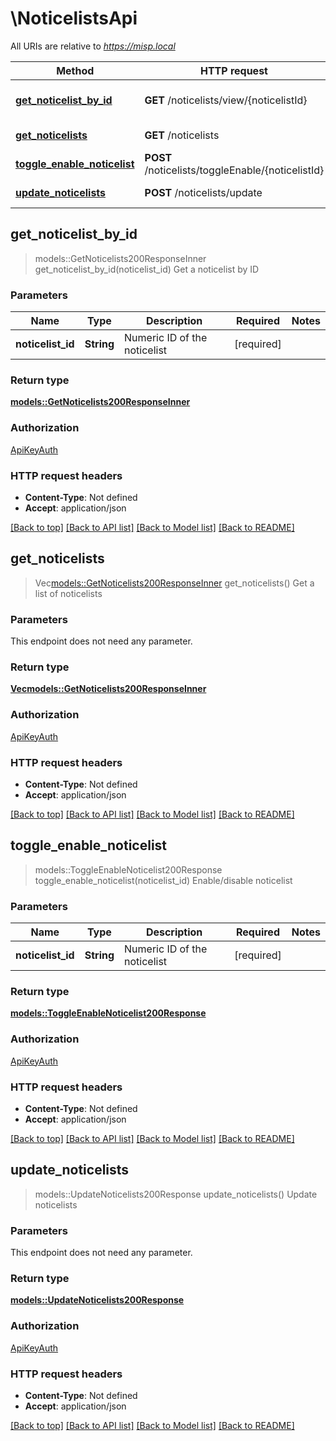 # \NoticelistsApi

All URIs are relative to *https://misp.local*

Method | HTTP request | Description
------------- | ------------- | -------------
[**get_noticelist_by_id**](NoticelistsApi.md#get_noticelist_by_id) | **GET** /noticelists/view/{noticelistId} | Get a noticelist by ID
[**get_noticelists**](NoticelistsApi.md#get_noticelists) | **GET** /noticelists | Get a list of noticelists
[**toggle_enable_noticelist**](NoticelistsApi.md#toggle_enable_noticelist) | **POST** /noticelists/toggleEnable/{noticelistId} | Enable/disable noticelist
[**update_noticelists**](NoticelistsApi.md#update_noticelists) | **POST** /noticelists/update | Update noticelists



## get_noticelist_by_id

> models::GetNoticelists200ResponseInner get_noticelist_by_id(noticelist_id)
Get a noticelist by ID

### Parameters


Name | Type | Description  | Required | Notes
------------- | ------------- | ------------- | ------------- | -------------
**noticelist_id** | **String** | Numeric ID of the noticelist | [required] |

### Return type

[**models::GetNoticelists200ResponseInner**](getNoticelists_200_response_inner.md)

### Authorization

[ApiKeyAuth](../README.md#ApiKeyAuth)

### HTTP request headers

- **Content-Type**: Not defined
- **Accept**: application/json

[[Back to top]](#) [[Back to API list]](../README.md#documentation-for-api-endpoints) [[Back to Model list]](../README.md#documentation-for-models) [[Back to README]](../README.md)


## get_noticelists

> Vec<models::GetNoticelists200ResponseInner> get_noticelists()
Get a list of noticelists

### Parameters

This endpoint does not need any parameter.

### Return type

[**Vec<models::GetNoticelists200ResponseInner>**](getNoticelists_200_response_inner.md)

### Authorization

[ApiKeyAuth](../README.md#ApiKeyAuth)

### HTTP request headers

- **Content-Type**: Not defined
- **Accept**: application/json

[[Back to top]](#) [[Back to API list]](../README.md#documentation-for-api-endpoints) [[Back to Model list]](../README.md#documentation-for-models) [[Back to README]](../README.md)


## toggle_enable_noticelist

> models::ToggleEnableNoticelist200Response toggle_enable_noticelist(noticelist_id)
Enable/disable noticelist

### Parameters


Name | Type | Description  | Required | Notes
------------- | ------------- | ------------- | ------------- | -------------
**noticelist_id** | **String** | Numeric ID of the noticelist | [required] |

### Return type

[**models::ToggleEnableNoticelist200Response**](toggleEnableNoticelist_200_response.md)

### Authorization

[ApiKeyAuth](../README.md#ApiKeyAuth)

### HTTP request headers

- **Content-Type**: Not defined
- **Accept**: application/json

[[Back to top]](#) [[Back to API list]](../README.md#documentation-for-api-endpoints) [[Back to Model list]](../README.md#documentation-for-models) [[Back to README]](../README.md)


## update_noticelists

> models::UpdateNoticelists200Response update_noticelists()
Update noticelists

### Parameters

This endpoint does not need any parameter.

### Return type

[**models::UpdateNoticelists200Response**](updateNoticelists_200_response.md)

### Authorization

[ApiKeyAuth](../README.md#ApiKeyAuth)

### HTTP request headers

- **Content-Type**: Not defined
- **Accept**: application/json

[[Back to top]](#) [[Back to API list]](../README.md#documentation-for-api-endpoints) [[Back to Model list]](../README.md#documentation-for-models) [[Back to README]](../README.md)

